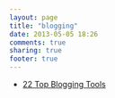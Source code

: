 ```yaml
---
layout: page
title: "blogging"
date: 2013-05-05 18:26
comments: true
sharing: true
footer: true
---
```

- [22 Top Blogging Tools](http://www.socialmediaexaminer.com/22-top-blogging-tools/)

